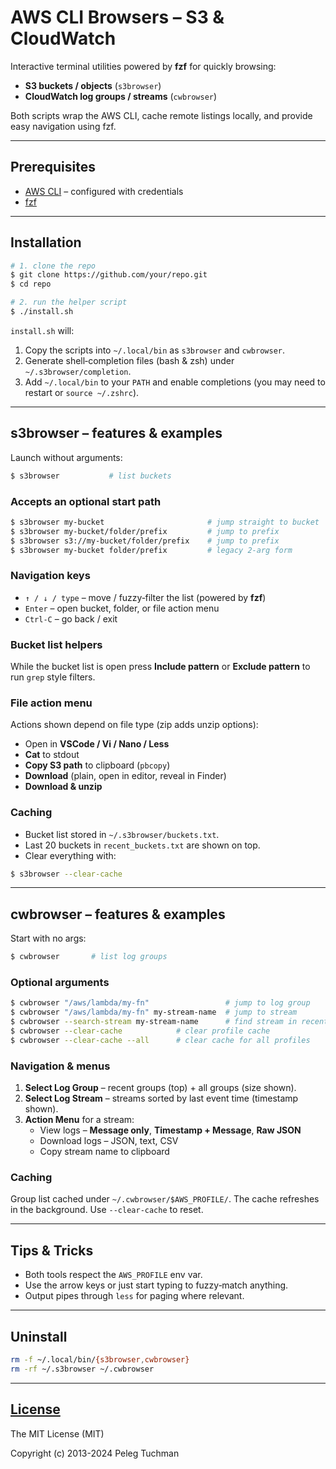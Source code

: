 # AWS CLI Browsers – S3 & CloudWatch

Interactive terminal utilities powered by **fzf** for quickly browsing:

* **S3 buckets / objects** (`s3browser`)
* **CloudWatch log groups / streams** (`cwbrowser`)

Both scripts wrap the AWS CLI, cache remote listings locally, and provide easy navigation using fzf.

---

## Prerequisites

* [AWS CLI](https://docs.aws.amazon.com/cli/) – configured with credentials
* [fzf](https://github.com/junegunn/fzf)

---

## Installation

```bash
# 1. clone the repo
$ git clone https://github.com/your/repo.git
$ cd repo

# 2. run the helper script
$ ./install.sh
```

`install.sh` will:

1. Copy the scripts into `~/.local/bin` as `s3browser` and `cwbrowser`.
2. Generate shell‑completion files (bash & zsh) under `~/.s3browser/completion`.
3. Add `~/.local/bin` to your `PATH` and enable completions (you may need to restart or `source ~/.zshrc`).

---

## s3browser – features & examples

Launch without arguments:

```bash
$ s3browser           # list buckets
```

### Accepts an optional start path

```bash
$ s3browser my-bucket                       # jump straight to bucket
$ s3browser my-bucket/folder/prefix         # jump to prefix
$ s3browser s3://my-bucket/folder/prefix    # jump to prefix
$ s3browser my-bucket folder/prefix         # legacy 2‑arg form
```

### Navigation keys

* `↑ / ↓ / type` – move / fuzzy‑filter the list (powered by **fzf**)
* `Enter` – open bucket, folder, or file action menu
* `Ctrl‑C` – go back / exit

### Bucket list helpers

While the bucket list is open press **Include pattern** or **Exclude pattern** to run `grep` style filters.

### File action menu

Actions shown depend on file type (zip adds unzip options):

* Open in **VSCode / Vi / Nano / Less**
* **Cat** to stdout
* **Copy S3 path** to clipboard (`pbcopy`)
* **Download** (plain, open in editor, reveal in Finder)
* **Download & unzip**

### Caching

* Bucket list stored in `~/.s3browser/buckets.txt`.
* Last 20 buckets in `recent_buckets.txt` are shown on top.
* Clear everything with:

```bash
$ s3browser --clear-cache
```

---

## cwbrowser – features & examples

Start with no args:

```bash
$ cwbrowser       # list log groups
```

### Optional arguments

```bash
$ cwbrowser "/aws/lambda/my-fn"                 # jump to log group
$ cwbrowser "/aws/lambda/my-fn" my-stream-name  # jump to stream
$ cwbrowser --search-stream my-stream-name      # find stream in recent groups
$ cwbrowser --clear-cache            # clear profile cache
$ cwbrowser --clear-cache --all      # clear cache for all profiles
```

### Navigation & menus

1. **Select Log Group** – recent groups (top) + all groups (size shown).
2. **Select Log Stream** – streams sorted by last event time (timestamp shown).
3. **Action Menu** for a stream:
   * View logs – **Message only**, **Timestamp + Message**, **Raw JSON**
   * Download logs – JSON, text, CSV
   * Copy stream name to clipboard

### Caching

Group list cached under `~/.cwbrowser/$AWS_PROFILE/`.  The cache refreshes in the background. Use `--clear-cache` to reset.

---

## Tips & Tricks

* Both tools respect the `AWS_PROFILE` env var.
* Use the arrow keys or just start typing to fuzzy‑match anything.
* Output pipes through `less` for paging where relevant.

---

## Uninstall

```bash
rm -f ~/.local/bin/{s3browser,cwbrowser}
rm -rf ~/.s3browser ~/.cwbrowser
```

---


[License](LICENSE)
------------------

The MIT License (MIT)

Copyright (c) 2013-2024 Peleg Tuchman